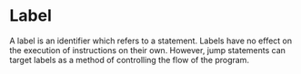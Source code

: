 # Label

A label is an identifier which refers to a statement. Labels have no effect on the execution of instructions on their own. However, jump statements can target labels as a method of controlling the flow of the program.
